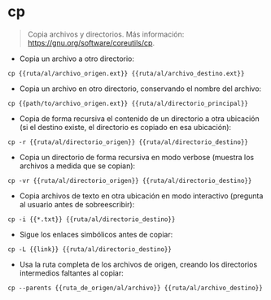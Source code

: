 # cp

> Copia archivos y directorios.
> Más información: <https://gnu.org/software/coreutils/cp>.

- Copia un archivo a otro directorio:

`cp {{ruta/al/archivo_origen.ext}} {{ruta/al/archivo_destino.ext}}`

- Copia un archivo en otro directorio, conservando el nombre del archivo:

`cp {{path/to/archivo_origen.ext}} {{ruta/al/directorio_principal}}`

- Copia de forma recursiva el contenido de un directorio a otra ubicación (si el destino existe, el directorio es copiado en esa ubicación):

`cp -r {{ruta/al/directorio_origen}} {{ruta/al/directorio_destino}}`

- Copia un directorio de forma recursiva en modo verbose (muestra los archivos a medida que se copian):

`cp -vr {{ruta/al/directorio_origen}} {{ruta/al/directorio_destino}}`

- Copia archivos de texto en otra ubicación en modo interactivo (pregunta al usuario antes de sobreescribir):

`cp -i {{*.txt}} {{ruta/al/directorio_destino}}`

- Sigue los enlaces simbólicos antes de copiar:

`cp -L {{link}} {{ruta/al/directorio_destino}}`

- Usa la ruta completa de los archivos de origen, creando los directorios intermedios faltantes al copiar:

`cp --parents {{ruta_de_origen/al/archivo}} {{ruta/al/archivo_destino}}`
